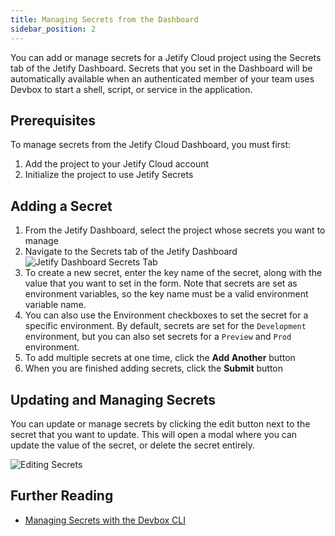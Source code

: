 ```yaml
---
title: Managing Secrets from the Dashboard
sidebar_position: 2
---
```


You can add or manage secrets for a Jetify Cloud project using the Secrets tab of the Jetify Dashboard. Secrets that you set in the Dashboard will be automatically available when an authenticated member of your team uses Devbox to start a shell, script, or service in the application.

## Prerequisites

To manage secrets from the Jetify Cloud Dashboard, you must first:

1. Add the project to your Jetify Cloud account
2. Initialize the project to use Jetify Secrets

## Adding a Secret

1. From the Jetify Dashboard, select the project whose secrets you want to manage
1. Navigate to the Secrets tab of the Jetify Dashboard
   ![Jetify Dashboard Secrets Tab](../../static/img/secrets_tab.png)
1. To create a new secret, enter the key name of the secret, along with the value that you want to set in the form. Note that secrets are set as environment variables, so the key name must be a valid environment variable name.
1. You can also use the Environment checkboxes to set the secret for a specific environment. By default, secrets are set for the `Development` environment, but you can also set secrets for a `Preview` and `Prod` environment.
1. To add multiple secrets at one time, click the **Add Another** button
1. When you are finished adding secrets, click the **Submit** button

## Updating and Managing Secrets

You can update or manage secrets by clicking the edit button next to the secret that you want to update. This will open a modal where you can update the value of the secret, or delete the secret entirely.

![Editing Secrets](../../static/img/edit_secrets.png)

## Further Reading

- [Managing Secrets with the Devbox CLI](./secrets_cli.md)
